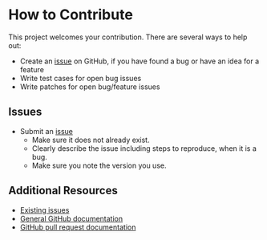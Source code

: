 How to Contribute
=================

This project welcomes your contribution. There are several ways to help out:

* Create an [issue](https://github.com/jaymoulin/jdownloader/issues/) on GitHub,
if you have found a bug or have an idea for a feature
* Write test cases for open bug issues
* Write patches for open bug/feature issues

Issues
------

* Submit an [issue](https://github.com/jaymoulin/jdownloader/issues/)
  * Make sure it does not already exist.
  * Clearly describe the issue including steps to reproduce, when it is a bug.
  * Make sure you note the version you use.

Additional Resources
--------------------

* [Existing issues](https://github.com/jaymoulin/jdownloader/issues/)
* [General GitHub documentation](https://help.github.com/)
* [GitHub pull request documentation](https://help.github.com/send-pull-requests/)
